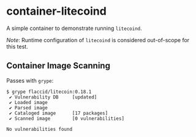 # container-litecoind

A simple container to demonstrate running `litecoind`.

*Note*: Runtime configuration of `litecoind` is considered out-of-scope for this test.

## Container Image Scanning

Passes with `grype`:

```
$ grype flaccid/litecoin:0.18.1
 ✔ Vulnerability DB     [updated]
 ✔ Loaded image         
 ✔ Parsed image         
 ✔ Cataloged image      [17 packages]
 ✔ Scanned image        [0 vulnerabilities]

No vulnerabilities found
```
